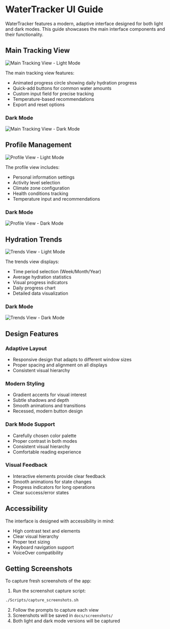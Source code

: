 # WaterTracker UI Guide

WaterTracker features a modern, adaptive interface designed for both light and dark modes. This guide showcases the main interface components and their functionality.

## Main Tracking View

![Main Tracking View - Light Mode](screenshots/main_view.png)

The main tracking view features:
- Animated progress circle showing daily hydration progress
- Quick-add buttons for common water amounts
- Custom input field for precise tracking
- Temperature-based recommendations
- Export and reset options

### Dark Mode
![Main Tracking View - Dark Mode](screenshots/main_view_dark.png)

## Profile Management

![Profile View - Light Mode](screenshots/profile_view.png)

The profile view includes:
- Personal information settings
- Activity level selection
- Climate zone configuration
- Health conditions tracking
- Temperature input and recommendations

### Dark Mode
![Profile View - Dark Mode](screenshots/profile_view_dark.png)

## Hydration Trends

![Trends View - Light Mode](screenshots/trends_view.png)

The trends view displays:
- Time period selection (Week/Month/Year)
- Average hydration statistics
- Visual progress indicators
- Daily progress chart
- Detailed data visualization

### Dark Mode
![Trends View - Dark Mode](screenshots/trends_view_dark.png)

## Design Features

### Adaptive Layout
- Responsive design that adapts to different window sizes
- Proper spacing and alignment on all displays
- Consistent visual hierarchy

### Modern Styling
- Gradient accents for visual interest
- Subtle shadows and depth
- Smooth animations and transitions
- Recessed, modern button design

### Dark Mode Support
- Carefully chosen color palette
- Proper contrast in both modes
- Consistent visual hierarchy
- Comfortable reading experience

### Visual Feedback
- Interactive elements provide clear feedback
- Smooth animations for state changes
- Progress indicators for long operations
- Clear success/error states

## Accessibility

The interface is designed with accessibility in mind:
- High contrast text and elements
- Clear visual hierarchy
- Proper text sizing
- Keyboard navigation support
- VoiceOver compatibility

## Getting Screenshots

To capture fresh screenshots of the app:

1. Run the screenshot capture script:
```bash
./Scripts/capture_screenshots.sh
```

2. Follow the prompts to capture each view
3. Screenshots will be saved in `docs/screenshots/`
4. Both light and dark mode versions will be captured 